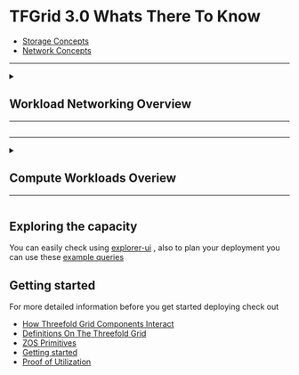 # TFGrid 3.0 Whats There To Know

- [Storage Concepts](tfgrid3_storage_concepts)
- [Network Concepts](tfgrid3_network_concepts)

___
<details><summary>

## Workload Networking Overview 
___

</summary>

<h2>Types Of Networks On The Grid</h2>

### Znet Networks (Wiregaurd Based)

For a project that needs a private network, we need a network that can span across multiple nodes, this can be achieved by the network workload reservation [Network](@threefold:tfgrid_network)

### Planetary Network (Yggdrasil Based)

For a project that want their workloads directly connected to the planetary network we will need the option planetary enabled when deploying a VM or kubernetes. Check [Planetary network](@threefold:planetary_network) for more info about 

### Public IPs (Classic IPV4 and IPV6)
When you want to have a public IP assigned to your workload, you need to reserve the number of IPs along with your contract and then you can attach it to the VM workload

## Exposing the workloads to the public

When deploying with a Public IP there is no special configuration needed to configure your workload to be exposed to the internet, for workloads that are deployed without public I.P. addresses,  Threefold also provides [Web Gateway technology](https://library.threefold.me/info/threefold#/technology/threefold__webgw?id=webgw-20) a very cost-efficient technology to help with exposing your workloads

<details><summary>

### How Web Gateways Work
</summary>

Along side your VM workload a  `domain reservation` workload can be created that can be 
- `prefix` based e.g `mywebsite` that will internally translate to `mywebsite.ghent01.devnet.grid.tf` 

or

- `full domain` based e.g `mysuperwebsite.com`  You would set your DNS records to direct traffic to the gateways nodes public IPV4/IPV6 Address. 

And then you need to specify the yggrassil IP of your backend service, so the gateway knows where to redirect the traffic

#### TLS With Your Gateway Workload 
As a user, you have two options
- let the gateway terminate the TLS traffic for you and communicate with your workloads directly 
- let the gateway forward the traffic to your backend and you do the termination yourself (the recommended way if you are doing any sensitive business)
    </details>
</details>

___
<details><summary>

## Compute Workloads Overiew
___
</summary>


The simplest of Compute deployments is a VM workload, This can either be A Full Fledged Linux Virtual Machine Or a [flist-based](@threefold:zos_fs) container

### How can I create an flist?

The easiest way is by converting existing docker images using [the hub](https://hub.grid.tf/docker-convert)

In order to create a full vm flist See the Documentation Available on [The Forums](https://forum.threefold.io/t/manipulating-cloud-images-for-the-grid/3380)


### How flist-based container run in a VM?

ZOS injects its own generic kernel while booting the container based on the content of the filesystem

### kubernetes 

We leverage the VM primitive to allow provisioning kubernetes clusters across multiple nodes based on k3os flist.

</details>

## Exploring the capacity

You can easily check using [explorer-ui](@explorer_home) , also to plan your deployment you can use these [example queries](explorer_graphql_examples)

## Getting started

For more detailed information before you get started deploying check out

- [How Threefold Grid Components Interact](@grid3_components)
- [Definitions On The Threefold Grid](@grid3_definitions)
- [ZOS Primitives](threefold:tfgrid_primitives)
- [Getting started](https://library.threefold.me/info/manual/#/getstarted/manual__tfgrid3_getstarted)
- [Proof of Utilization](@proof_of_utilization_manual)